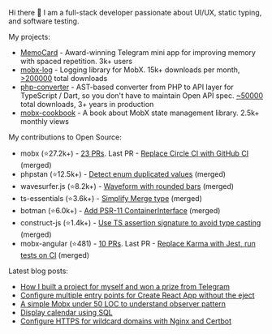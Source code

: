 Hi there 👋 I am a full-stack developer passionate about UI/UX, static typing, and software testing.

My projects:
- [MemoCard](https://github.com/kubk/memo-card) - Award-winning Telegram mini app for improving memory with spaced repetition. 3k+ users
- [mobx-log](https://github.com/kubk/mobx-log) - Logging library for MobX. 15k+ downloads per month, [>200000](https://npm-stat.com/charts.html?package=mobx-log&from=2016-02-12) total downloads
- [php-converter](https://github.com/riverwaysoft/php-converter) - AST-based converter from PHP to API layer for TypeScript / Dart, so you don't have to maintain Open API spec. [~50000](https://packagist.org/packages/riverwaysoft/php-converter) total downloads, 3+ years in production
- [mobx-cookbook](https://github.com/mobx-cookbook/mobx-cookbook.github.io) - A book about MobX state management library. 2.5k+ monthly views

My contributions to Open Source:
- mobx (⭐27.2k+️) - [23 PRs](https://github.com/mobxjs/mobx/pulls?q=is%3Apr+is%3Aclosed+author%3Akubk). Last PR - [Replace Circle CI with GitHub CI](https://github.com/mobxjs/mobx/pull/3604) (merged)
- phpstan (⭐12.5k+️) - [Detect enum duplicated values](https://github.com/phpstan/phpstan-src/pull/2371) (merged)
- wavesurfer.js (⭐8.2k+️) - [Waveform with rounded bars](https://github.com/katspaugh/wavesurfer.js/pull/1760) (merged)
- ts-essentials (⭐3.6k+️) - [Simplify Merge type](https://github.com/ts-essentials/ts-essentials/pull/136) (merged)
- botman (⭐6.0k+️) - [Add PSR-11 ContainerInterface](https://github.com/botman/botman/pull/714) (merged)
- construct-js (⭐1.4k+️) - [Use TS assertion signature to avoid type casting](https://github.com/francisrstokes/construct-js/pull/30) (merged)
- mobx-angular (⭐481) - [10 PRs](https://github.com/mobxjs/mobx-angular/pulls?q=is%3Apr+is%3Aclosed+author%3Akubk). Last PR - [Replace Karma with Jest, run tests on CI](https://github.com/mobxjs/mobx-angular/pull/101) (merged)

Latest blog posts:

- [How I built a project for myself and won a prize from Telegram](https://teletype.in/@alteregor/memocard-telegram-contest-win?utm_source=teletype&utm_medium=feed_rss&utm_campaign=alteregor)
- [Configure multiple entry points for Create React App without the eject](https://teletype.in/@alteregor/cra-multiple-entry-points?utm_source=teletype&utm_medium=feed_rss&utm_campaign=alteregor)
- [A simple Mobx under 50 LOC to understand observer pattern](https://teletype.in/@alteregor/mobx-50-loc?utm_source=teletype&utm_medium=feed_rss&utm_campaign=alteregor)
- [Display calendar using SQL](https://teletype.in/@alteregor/sql-calendar?utm_source=teletype&utm_medium=feed_rss&utm_campaign=alteregor)
- [Configure HTTPS for wildcard domains with Nginx and Certbot](https://teletype.in/@alteregor/nginx-certbot-wildcard?utm_source=teletype&utm_medium=feed_rss&utm_campaign=alteregor)
